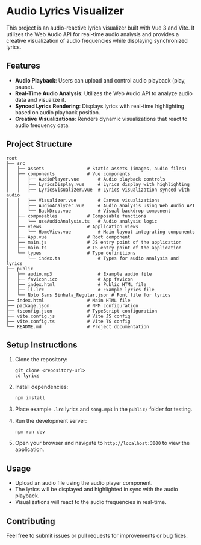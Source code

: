 # Audio Lyrics Visualizer

This project is an audio-reactive lyrics visualizer built with Vue 3 and Vite. It utilizes the Web Audio API for real-time audio analysis and provides a creative visualization of audio frequencies while displaying synchronized lyrics.

## Features

- **Audio Playback**: Users can upload and control audio playback (play, pause).
- **Real-Time Audio Analysis**: Utilizes the Web Audio API to analyze audio data and visualize it.
- **Synced Lyrics Rendering**: Displays lyrics with real-time highlighting based on audio playback position.
- **Creative Visualizations**: Renders dynamic visualizations that react to audio frequency data.

## Project Structure

```
root
├── src
│   ├── assets                # Static assets (images, audio files)
│   ├── components            # Vue components
│   │   ├── AudioPlayer.vue       # Audio playback controls
│   │   ├── LyricsDisplay.vue     # Lyrics display with highlighting
│   │   ├── LyricsVisualizer.vue  # Lyrics visualization synced with audio
│   │   ├── Visualizer.vue        # Canvas visualizations
│   │   ├── AudioAnalyzer.vue     # Audio analysis using Web Audio API
│   │   └── BackDrop.vue          # Visual backdrop component
│   ├── composables           # Composable functions
│   │   └── useAudioAnalysis.ts   # Audio analysis logic
│   ├── views                 # Application views
│   │   └── HomeView.vue          # Main layout integrating components
│   ├── App.vue               # Root component
│   ├── main.js               # JS entry point of the application
│   ├── main.ts               # TS entry point of the application
│   └── types                 # Type definitions
│       └── index.ts              # Types for audio analysis and lyrics
├── public
│   ├── audio.mp3                 # Example audio file
│   ├── favicon.ico               # App favicon
│   ├── index.html                # Public HTML file
│   ├── ll.lrc                    # Example lyrics file
│   └── Noto Sans Sinhala_Regular.json # Font file for lyrics
├── index.html                # Main HTML file
├── package.json              # NPM configuration
├── tsconfig.json             # TypeScript configuration
├── vite.config.js            # Vite JS config
├── vite.config.ts            # Vite TS config
└── README.md                 # Project documentation
```

## Setup Instructions

1. Clone the repository:
   ```
   git clone <repository-url>
   cd lyrics
   ```

2. Install dependencies:
   ```
   npm install
   ```

3. Place example `.lrc` lyrics and `song.mp3` in the `public/` folder for testing.

4. Run the development server:
   ```
   npm run dev
   ```

5. Open your browser and navigate to `http://localhost:3000` to view the application.

## Usage

- Upload an audio file using the audio player component.
- The lyrics will be displayed and highlighted in sync with the audio playback.
- Visualizations will react to the audio frequencies in real-time.

## Contributing

Feel free to submit issues or pull requests for improvements or bug fixes.